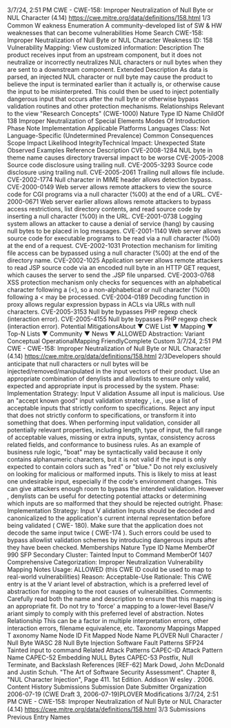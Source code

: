 3/7/24, 2:51 PM CWE - CWE-158: Improper Neutralization of Null Byte or NUL Character (4.14)
https://cwe.mitre.org/data/deﬁnitions/158.html 1/3
Common W eakness Enumeration
A community-developed list of SW & HW weaknesses that can become
vulnerabilities
Home Search
CWE-158: Improper Neutralization of Null Byte or NUL Character
Weakness ID: 158
Vulnerability Mapping: 
View customized information:
 Description
The product receives input from an upstream component, but it does not neutralize or incorrectly neutralizes NUL characters or null
bytes when they are sent to a downstream component.
 Extended Description
As data is parsed, an injected NUL character or null byte may cause the product to believe the input is terminated earlier than it
actually is, or otherwise cause the input to be misinterpreted. This could then be used to inject potentially dangerous input that occurs
after the null byte or otherwise bypass validation routines and other protection mechanisms.
 Relationships
 Relevant to the view "Research Concepts" (CWE-1000)
Nature Type ID Name
ChildOf 138 Improper Neutralization of Special Elements
 Modes Of Introduction
Phase Note
Implementation
 Applicable Platforms
Languages
Class: Not Language-Specific (Undetermined Prevalence)
 Common Consequences
Scope Impact Likelihood
IntegrityTechnical Impact: Unexpected State
 Observed Examples
Reference Description
CVE-2008-1284 NUL byte in theme name causes directory traversal impact to be worse
CVE-2005-2008 Source code disclosure using trailing null.
CVE-2005-3293 Source code disclosure using trailing null.
CVE-2005-2061 Trailing null allows file include.
CVE-2002-1774 Null character in MIME header allows detection bypass.
CVE-2000-0149 Web server allows remote attackers to view the source code for CGI programs via a null character
(%00) at the end of a URL.
CVE-2000-0671 Web server earlier allows allows remote attackers to bypass access restrictions, list directory contents,
and read source code by inserting a null character (%00) in the URL.
CVE-2001-0738 Logging system allows an attacker to cause a denial of service (hang) by causing null bytes to be
placed in log messages.
CVE-2001-1140 Web server allows source code for executable programs to be read via a null character (%00) at the
end of a request.
CVE-2002-1031 Protection mechanism for limiting file access can be bypassed using a null character (%00) at the end
of the directory name.
CVE-2002-1025 Application server allows remote attackers to read JSP source code via an encoded null byte in an
HTTP GET request, which causes the server to send the .JSP file unparsed.
CVE-2003-0768 XSS protection mechanism only checks for sequences with an alphabetical character following a (<),
so a non-alphabetical or null character (%00) following a < may be processed.
CVE-2004-0189 Decoding function in proxy allows regular expression bypass in ACLs via URLs with null characters.
CVE-2005-3153 Null byte bypasses PHP regexp check (interaction error).
CVE-2005-4155 Null byte bypasses PHP regexp check (interaction error).
 Potential MitigationsAbout ▼ CWE List ▼ Mapping ▼ Top-N Lists ▼ Community ▼ News ▼
ALLOWED
Abstraction: Variant
Conceptual OperationalMapping
FriendlyComplete Custom
3/7/24, 2:51 PM CWE - CWE-158: Improper Neutralization of Null Byte or NUL Character (4.14)
https://cwe.mitre.org/data/deﬁnitions/158.html 2/3Developers should anticipate that null characters or null bytes will be injected/removed/manipulated in the input vectors of their
product. Use an appropriate combination of denylists and allowlists to ensure only valid, expected and appropriate input is
processed by the system.
Phase: Implementation
Strategy: Input V alidation
Assume all input is malicious. Use an "accept known good" input validation strategy , i.e., use a list of acceptable inputs that
strictly conform to specifications. Reject any input that does not strictly conform to specifications, or transform it into something
that does.
When performing input validation, consider all potentially relevant properties, including length, type of input, the full range of
acceptable values, missing or extra inputs, syntax, consistency across related fields, and conformance to business rules. As an
example of business rule logic, "boat" may be syntactically valid because it only contains alphanumeric characters, but it is not
valid if the input is only expected to contain colors such as "red" or "blue."
Do not rely exclusively on looking for malicious or malformed inputs. This is likely to miss at least one undesirable input,
especially if the code's environment changes. This can give attackers enough room to bypass the intended validation. However ,
denylists can be useful for detecting potential attacks or determining which inputs are so malformed that they should be rejected
outright.
Phase: Implementation
Strategy: Input V alidation
Inputs should be decoded and canonicalized to the application's current internal representation before being validated ( CWE-
180). Make sure that the application does not decode the same input twice ( CWE-174 ). Such errors could be used to bypass
allowlist validation schemes by introducing dangerous inputs after they have been checked.
 Memberships
Nature Type ID Name
MemberOf 990 SFP Secondary Cluster: Tainted Input to Command
MemberOf 1407 Comprehensive Categorization: Improper Neutralization
 Vulnerability Mapping Notes
Usage: ALLOWED (this CWE ID could be used to map to real-world vulnerabilities)
Reason: Acceptable-Use
Rationale:
This CWE entry is at the V ariant level of abstraction, which is a preferred level of abstraction for mapping to the root causes of
vulnerabilities.
Comments:
Carefully read both the name and description to ensure that this mapping is an appropriate fit. Do not try to 'force' a mapping to a
lower-level Base/V ariant simply to comply with this preferred level of abstraction.
 Notes
Relationship
This can be a factor in multiple interpretation errors, other interaction errors, filename equivalence, etc.
 Taxonomy Mappings
Mapped T axonomy Name Node ID Fit Mapped Node Name
PLOVER Null Character / Null Byte
WASC 28 Null Byte Injection
Software Fault Patterns SFP24 Tainted input to command
 Related Attack Patterns
CAPEC-ID Attack Pattern Name
CAPEC-52 Embedding NULL Bytes
CAPEC-53 Postfix, Null Terminate, and Backslash
 References
[REF-62] Mark Dowd, John McDonald and Justin Schuh. "The Art of Software Security Assessment". Chapter 8, "NUL Character
Injection", Page 411. 1st Edition. Addison W esley . 2006.
 Content History
 Submissions
Submission Date Submitter Organization
2006-07-19
(CWE Draft 3, 2006-07-19)PLOVER
 Modifications
3/7/24, 2:51 PM CWE - CWE-158: Improper Neutralization of Null Byte or NUL Character (4.14)
https://cwe.mitre.org/data/deﬁnitions/158.html 3/3
 Submissions
 Previous Entry Names